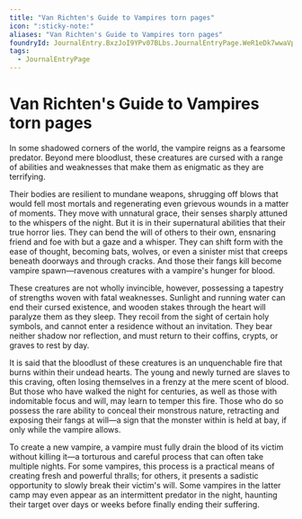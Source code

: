 ```yaml
---
title: "Van Richten's Guide to Vampires torn pages"
icon: ":sticky-note:"
aliases: "Van Richten's Guide to Vampires torn pages"
foundryId: JournalEntry.BxzJoI9YPv07BLbs.JournalEntryPage.WeR1eDk7wwaVpJmZ
tags:
  - JournalEntryPage
---
```


# Van Richten's Guide to Vampires torn pages
In some shadowed corners of the world, the vampire reigns as a fearsome predator. Beyond mere bloodlust, these creatures are cursed with a range of abilities and weaknesses that make them as enigmatic as they are terrifying.

Their bodies are resilient to mundane weapons, shrugging off blows that would fell most mortals and regenerating even grievous wounds in a matter of moments. They move with unnatural grace, their senses sharply attuned to the whispers of the night. But it is in their supernatural abilities that their true horror lies. They can bend the will of others to their own, ensnaring friend and foe with but a gaze and a whisper. They can shift form with the ease of thought, becoming bats, wolves, or even a sinister mist that creeps beneath doorways and through cracks. And those their fangs kill become vampire spawn—ravenous creatures with a vampire's hunger for blood.

These creatures are not wholly invincible, however, possessing a tapestry of strengths woven with fatal weaknesses. Sunlight and running water can end their cursed existence, and wooden stakes through the heart will paralyze them as they sleep. They recoil from the sight of certain holy symbols, and cannot enter a residence without an invitation. They bear neither shadow nor reflection, and must return to their coffins, crypts, or graves to rest by day.

It is said that the bloodlust of these creatures is an unquenchable fire that burns within their undead hearts. The young and newly turned are slaves to this craving, often losing themselves in a frenzy at the mere scent of blood. But those who have walked the night for centuries, as well as those with indomitable focus and will, may learn to temper this fire. Those who do so possess the rare ability to conceal their monstrous nature, retracting and exposing their fangs at will—a sign that the monster within is held at bay, if only while the vampire allows.

To create a new vampire, a vampire must fully drain the blood of its victim without killing it—a torturous and careful process that can often take multiple nights. For some vampires, this process is a practical means of creating fresh and powerful thralls; for others, it presents a sadistic opportunity to slowly break their victim's will. Some vampires in the latter camp may even appear as an intermittent predator in the night, haunting their target over days or weeks before finally ending their suffering.